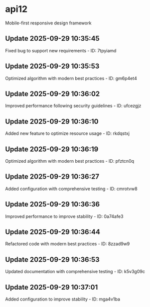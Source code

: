 # api12
Mobile-first responsive design framework

## Update 2025-09-29 10:35:45
Fixed bug to support new requirements - ID: 7tpyiamd


## Update 2025-09-29 10:35:53
Optimized algorithm with modern best practices - ID: gm6p4et4


## Update 2025-09-29 10:36:02
Improved performance following security guidelines - ID: ufcezgjz


## Update 2025-09-29 10:36:10
Added new feature to optimize resource usage - ID: rkdqstxj


## Update 2025-09-29 10:36:19
Optimized algorithm with modern best practices - ID: pfztcn0q


## Update 2025-09-29 10:36:27
Added configuration with comprehensive testing - ID: cmrotvw8


## Update 2025-09-29 10:36:36
Improved performance to improve stability - ID: 0a74afe3


## Update 2025-09-29 10:36:44
Refactored code with modern best practices - ID: 8zzad9w9


## Update 2025-09-29 10:36:53
Updated documentation with comprehensive testing - ID: k5v3g09c


## Update 2025-09-29 10:37:01
Added configuration to improve stability - ID: mga4v1ba

